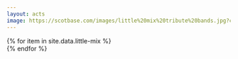 ```yaml
---
layout: acts
image: https://scotbase.com/images/little%20mix%20tribute%20bands.jpg?crc=88139275
---
```


<div class="row mt-4 mb-4">
  {% for item in site.data.little-mix %}
    <div class="col-md-4 mb-5">
      <div class="card border-0 shadow h-100">
        <a href="/acts/{{ item.title | slugify }}">
          <img class="card-img-top" src="{{ item.image_src }}" alt="" />
        </a>
         <!-- <div class="card-body">
          <p class="card-text">{{ item.description }}</p>
        </div> -->
      </div>
    </div>
  {% endfor %}
</div>
